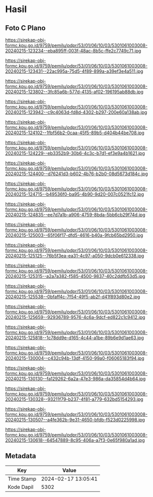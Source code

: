# Hasil

## Foto C Plano

https://sirekap-obj-formc.kpu.go.id/9759/pemilu/pdpr/53/01/06/10/03/5301061003008-20240215-123234--eba895ff-003f-48ac-8b5c-ffe2c7749c71.jpg

https://sirekap-obj-formc.kpu.go.id/9759/pemilu/pdpr/53/01/06/10/03/5301061003008-20240215-123431--22ac995a-75d5-4f89-899a-a39ef3e4a511.jpg

https://sirekap-obj-formc.kpu.go.id/9759/pemilu/pdpr/53/01/06/10/03/5301061003008-20240215-123802--3fc85a6b-577d-4135-af02-196195ab88db.jpg

https://sirekap-obj-formc.kpu.go.id/9759/pemilu/pdpr/53/01/06/10/03/5301061003008-20240215-123942--c9c4063d-fd8d-4302-b297-200e60a138ab.jpg

https://sirekap-obj-formc.kpu.go.id/9759/pemilu/pdpr/53/01/06/10/03/5301061003008-20240215-124102--1fbf56b2-0caa-45f5-89b5-d404b44be708.jpg

https://sirekap-obj-formc.kpu.go.id/9759/pemilu/pdpr/53/01/06/10/03/5301061003008-20240215-124229--eb3352b9-30b6-4c3c-b7d1-ef3e9a4b1621.jpg

https://sirekap-obj-formc.kpu.go.id/9759/pemilu/pdpr/53/01/06/10/03/5301061003008-20240215-124400--d76241d3-b602-4b76-b2b0-08d5673d184c.jpg

https://sirekap-obj-formc.kpu.go.id/9759/pemilu/pdpr/53/01/06/10/03/5301061003008-20240215-124715--b49536f0-ba95-4b90-9d20-007c0521fc12.jpg

https://sirekap-obj-formc.kpu.go.id/9759/pemilu/pdpr/53/01/06/10/03/5301061003008-20240215-124835--ee7d7a1b-a906-4759-8bda-5bb6cb29f74d.jpg

https://sirekap-obj-formc.kpu.go.id/9759/pemilu/pdpr/53/01/06/10/03/5301061003008-20240215-125003--65f06f17-dfd5-4616-b40a-9fcb65bd2950.jpg

https://sirekap-obj-formc.kpu.go.id/9759/pemilu/pdpr/53/01/06/10/03/5301061003008-20240215-125125--76b5f3ea-ea31-4c97-a050-9dcb0e612338.jpg

https://sirekap-obj-formc.kpu.go.id/9759/pemilu/pdpr/53/01/06/10/03/5301061003008-20240215-125315--a2a7a382-f585-4500-9837-40c2ddfb53d5.jpg

https://sirekap-obj-formc.kpu.go.id/9759/pemilu/pdpr/53/01/06/10/03/5301061003008-20240215-125538--0bfaff4c-7f54-49f5-ab2f-d41f893d80e2.jpg

https://sirekap-obj-formc.kpu.go.id/9759/pemilu/pdpr/53/01/06/10/03/5301061003008-20240215-125659--92936789-9576-4c6a-9dcf-ed822c1c9412.jpg

https://sirekap-obj-formc.kpu.go.id/9759/pemilu/pdpr/53/01/06/10/03/5301061003008-20240215-125818--1c78dd9e-d165-4c44-a1be-89b6e9d1ae63.jpg

https://sirekap-obj-formc.kpu.go.id/9759/pemilu/pdpr/53/01/06/10/03/5301061003008-20240215-130004--c432c94b-13df-4150-99a0-f06065183f94.jpg

https://sirekap-obj-formc.kpu.go.id/9759/pemilu/pdpr/53/01/06/10/03/5301061003008-20240215-130130--fa129262-6a2a-47e3-986a-da35854d4b64.jpg

https://sirekap-obj-formc.kpu.go.id/9759/pemilu/pdpr/53/01/06/10/03/5301061003008-20240215-130328--93211f79-b237-4f81-a779-632bd5154293.jpg

https://sirekap-obj-formc.kpu.go.id/9759/pemilu/pdpr/53/01/06/10/03/5301061003008-20240215-130507--a4fe362b-9e31-4650-bfdb-f523d0225998.jpg

https://sirekap-obj-formc.kpu.go.id/9759/pemilu/pdpr/53/01/06/10/03/5301061003008-20240215-130618--64547889-8c95-406a-a7f3-0e65f980a1ad.jpg


## Metadata

| Key        | Value               |
| ---------- | ------------------- |
| Time Stamp | 2024-02-17 13:05:41 |
| Kode Dapil | 5302                |



